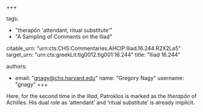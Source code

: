 +++

tags:
- "therapōn &#39;attendant, ritual substitute&#39;"
- "A Sampling of Comments on the Iliad"

citable_urn: "urn:cts:CHS:Commentaries.AHCIP:Iliad.16.244.R2X2La5"
target_urn: "urn:cts:greekLit:tlg0012.tlg001:16.244"
title: "Iliad 16.244"

authors:
- email: "gnagy@chs.harvard.edu"
  name: "Gregory Nagy"
  username: "gnagy"
+++

<p>Here, for the second time in the <em>Iliad</em>, Patroklos is marked as the <em>therapōn</em> of Achilles. His dual role as ‘attendant’ and ‘ritual substitute’ is already implicit.  </p>